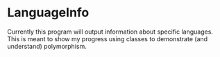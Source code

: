 # LanguageInfo
Currently this program will output information about specific languages. This is meant to show my progress using classes to demonstrate (and understand) polymorphism.
